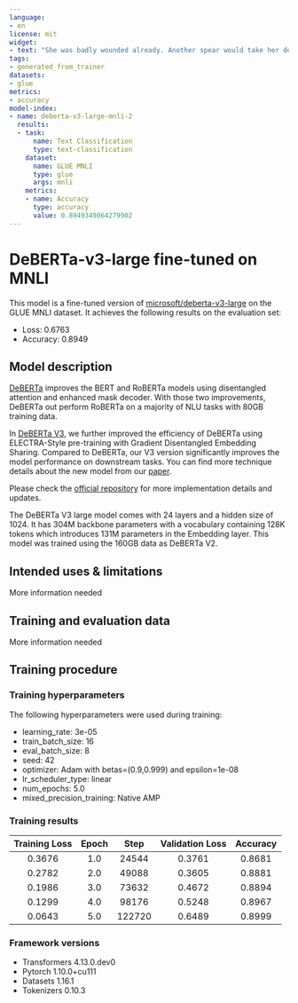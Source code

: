 ```yaml
---
language:
- en
license: mit
widget:
- text: "She was badly wounded already. Another spear would take her down."
tags:
- generated_from_trainer
datasets:
- glue
metrics:
- accuracy
model-index:
- name: deberta-v3-large-mnli-2
  results:
  - task:
      name: Text Classification
      type: text-classification
    dataset:
      name: GLUE MNLI
      type: glue
      args: mnli
    metrics:
    - name: Accuracy
      type: accuracy
      value: 0.8949349064279902
---
```


<!-- This model card has been generated automatically according to the information the Trainer had access to. You
should probably proofread and complete it, then remove this comment. -->

# DeBERTa-v3-large fine-tuned on MNLI

This model is a fine-tuned version of [microsoft/deberta-v3-large](https://huggingface.co/microsoft/deberta-v3-large) on the GLUE MNLI dataset.
It achieves the following results on the evaluation set:
- Loss: 0.6763
- Accuracy: 0.8949

## Model description

[DeBERTa](https://arxiv.org/abs/2006.03654) improves the BERT and RoBERTa models using disentangled attention and enhanced mask decoder. With those two improvements, DeBERTa out perform RoBERTa on a majority of NLU tasks with 80GB training data. 

In [DeBERTa V3](https://arxiv.org/abs/2111.09543), we further improved the efficiency of DeBERTa using ELECTRA-Style pre-training with Gradient Disentangled Embedding Sharing. Compared to DeBERTa,  our V3 version significantly improves the model performance on downstream tasks.  You can find more technique details about the new model from our [paper](https://arxiv.org/abs/2111.09543).

Please check the [official repository](https://github.com/microsoft/DeBERTa) for more implementation details and updates.

The DeBERTa V3 large model comes with 24 layers and a hidden size of 1024. It has 304M backbone parameters  with a vocabulary containing 128K tokens which introduces 131M parameters in the Embedding layer.  This model was trained using the 160GB data as DeBERTa V2.

## Intended uses & limitations

More information needed

## Training and evaluation data

More information needed

## Training procedure

### Training hyperparameters

The following hyperparameters were used during training:
- learning_rate: 3e-05
- train_batch_size: 16
- eval_batch_size: 8
- seed: 42
- optimizer: Adam with betas=(0.9,0.999) and epsilon=1e-08
- lr_scheduler_type: linear
- num_epochs: 5.0
- mixed_precision_training: Native AMP

### Training results

| Training Loss | Epoch | Step   | Validation Loss | Accuracy |
|:-------------:|:-----:|:------:|:---------------:|:--------:|
| 0.3676        | 1.0   | 24544  | 0.3761          | 0.8681   |
| 0.2782        | 2.0   | 49088  | 0.3605          | 0.8881   |
| 0.1986        | 3.0   | 73632  | 0.4672          | 0.8894   |
| 0.1299        | 4.0   | 98176  | 0.5248          | 0.8967   |
| 0.0643        | 5.0   | 122720 | 0.6489          | 0.8999   |


### Framework versions

- Transformers 4.13.0.dev0
- Pytorch 1.10.0+cu111
- Datasets 1.16.1
- Tokenizers 0.10.3
